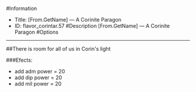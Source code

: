 #Information
 - Title: [From.GetName] — A Corinite Paragon
 - ID: flavor_corintar.57
#Description
[From.GetName] — A Corinite Paragon
#Options

___
##There is room for all of us in Corin's light

###Efects:<ul><li>add adm power = 20</li><li>add dip power = 20</li><li>add mil power = 20</li></ul>
